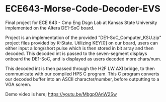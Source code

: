 # ECE643-Morse-Code-Decoder-EVS
Final project for ECE 643 - Cmp Eng Dsgn Lab at Kansas State University implemented on the Altera DE1-SoC board.

Project is an implementation of the provided "DE1-SoC_Computer_KSU.zip" project files provided by K-State. Utilizing KEY[0] on our board, users can either input a long/short pulse which is then stored in bit array and then decoded. 
This decoded int is passed to the seven-segment displays onboard the DE1-SoC, and is displayed as users decoded more chars/num.

This decoded int is then passed through the H2F LW AXI bridge, to then communicate with our compiled HPS C program. This C program converts our decoded buffer into an ASCII character/number, before outputting to a VGA screen.

Demo video is here; https://youtu.be/MbgpOAnW2Sw
